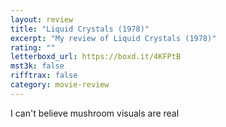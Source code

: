 ```yaml
---
layout: review
title: "Liquid Crystals (1978)"
excerpt: "My review of Liquid Crystals (1978)"
rating: ""
letterboxd_url: https://boxd.it/4KFPtB
mst3k: false
rifftrax: false
category: movie-review
---
```


I can't believe mushroom visuals are real
